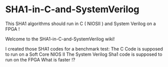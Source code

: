 # SHA1-in-C-and-SystemVerilog
This SHA1 algorithms should run in C ( NIOSII ) and System Verilog on a FPGA !


Welcome to the SHA1-in-C-and-SystemVerilog wiki!

I created those SHA1 codes for a benchmark test: The C Code is supposed to run on a Soft Core NIOS II The System Verilog Sha1 code is supposed to run on the FPGA What is faster !?
